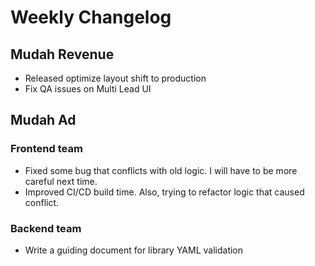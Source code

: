 # Weekly Changelog
## Mudah Revenue
- Released optimize layout shift to production
- Fix QA issues on Multi Lead UI

## Mudah Ad
### Frontend team
- Fixed some bug that conflicts with old logic. I will have to be more careful next time.
- Improved CI/CD build time. Also, trying to refactor logic that caused conflict.


### Backend team
- Write a guiding document for library YAML validation